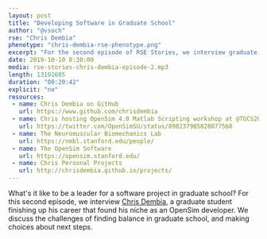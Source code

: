 ```yaml
---
layout: post
title: "Developing Software in Graduate School"
author: "@vsoch"
rse: "Chris Dembia"
phenotype: "chris-dembia-rse-phenotype.png"
excerpt: "For the second episode of RSE Stories, we interview graduate student Chris Dembia from Stanford University."
date: 2019-10-10 8:30:00
media: rse-stories-chris-dembia-episode-2.mp3
length: 13191685
duration: "00:20:42"
explicit: "no"
resources:
 - name: Chris Dembia on GitHub
   url: https://www.github.com/chrisdembia
 - name: Chris hosting OpenSim 4.0 Matlab Scripting workshop at @TGCS2017  
   url: https://twitter.com/OpenSimSU/status/890237985828077568
 - name: The Neuromuscular Biomechanics Lab
   url: https://nmbl.stanford.edu/people/
 - name: The OpenSim Software
   url: https://opensim.stanford.edu/
 - name: Chris Personal Projects
   url: http://chrisdembia.github.io/projects/
---
```


What's it like to be a leader for a software project in graduate school? For this second episode, we interview 
<a href="https://nmbl.stanford.edu/people/christopher-dembia/" target="_blank">Chris Dembia</a>,
a graduate student finishing up his career that found his niche as an OpenSim developer. 
We discuss the challenges of finding balance in graduate school, and making choices about next steps.
